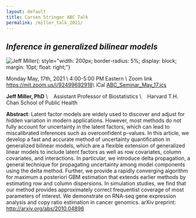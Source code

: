 ```yaml
---
layout: default
title: Carsen Stringer ABC Talk
permalink: /miller_talk_2021/
---
```


## ***Inference in generalized bilinear models***

![Jeff Miller](http://jwmi.github.io/images/my-photo-medres-crop.jpg){: style="width: 200px;
    border-radius: 5%;
    display: block;
    margin: 10pt;
    float: right;"}


Monday May, 17th, 2021 \\
4:00-5:00 PM Eastern  \\
Zoom link <i class="fa fa-external-link"></i> <https://mit.zoom.us/j/92499692918>\\
iCal <i class="fas fa-file-download"></i> [ABC_Seminar_May_17.ics](/talks/ABC_Seminar_May_17.ics)


**Jeff Miller, PhD** \\
&nbsp;&nbsp; Assistant Professor of Biostatistics \\
&nbsp;&nbsp; Harvard T.H. Chan School of Public Health

**Abstract**: Latent factor models are widely used to discover and adjust for hidden variation in modern applications.  However, most methods do not fully account for uncertainty in the latent factors, which can lead to miscalibrated inferences such as overconfident p-values.  In this article, we develop a fast and accurate method of uncertainty quantification in generalized bilinear models, which are a flexible extension of generalized linear models to include latent factors as well as row covariates, column covariates, and interactions.  In particular, we introduce delta propagation, a general technique for propagating uncertainty among model components using the delta method.  Further, we provide a rapidly converging algorithm for maximum a posteriori GBM estimation that extends earlier methods by estimating row and column dispersions.  In simulation studies, we find that our method provides approximately correct frequentist coverage of most parameters of interest.  We demonstrate on RNA-seq gene expression analysis and copy ratio estimation in cancer genomics.  arXiv preprint: <http://arxiv.org/abs/2010.04896>

